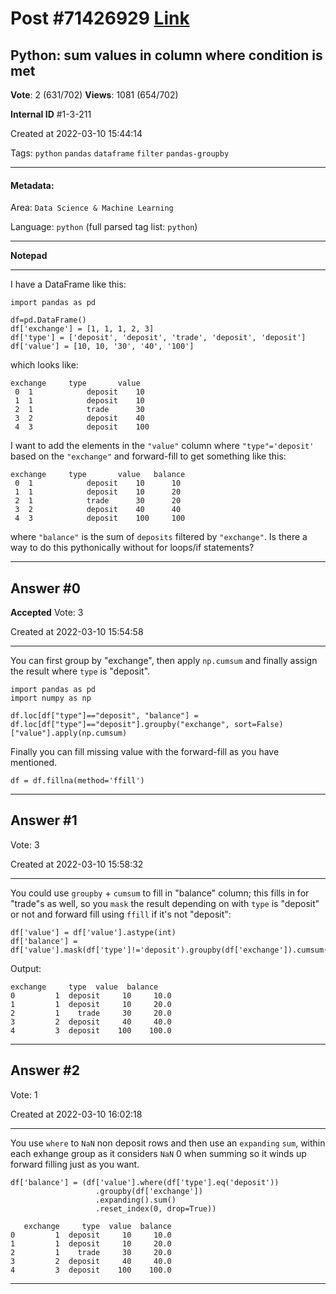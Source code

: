 
# Post \#71426929 [Link](https://stackoverflow.com/questions/71426929/)

## Python: sum values in column where condition is met

**Vote**: 2 (631/702) **Views**: 1081 (654/702) 

**Internal ID** \#1-3-211

Created at 2022-03-10 15:44:14

Tags: `python` `pandas` `dataframe` `filter` `pandas-groupby`

----------

#### Metadata:

Area: `Data Science & Machine Learning`

Language: `python` (full parsed tag list: `python`)

----------

**Notepad**


----------

I have a DataFrame like this:
```
import pandas as pd

df=pd.DataFrame()
df['exchange'] = [1, 1, 1, 2, 3]
df['type'] = ['deposit', 'deposit', 'trade', 'deposit', 'deposit']
df['value'] = [10, 10, '30', '40', '100']
```

which looks like:
```
exchange     type       value
 0  1            deposit    10
 1  1            deposit    10
 2  1            trade      30
 3  2            deposit    40
 4  3            deposit    100
```

I want to add the elements in the `"value"` column where `"type"='deposit'` based on the `"exchange"` and forward-fill to get something like this:
```
exchange     type       value   balance
 0  1            deposit    10      10
 1  1            deposit    10      20
 2  1            trade      30      20
 3  2            deposit    40      40
 4  3            deposit    100     100
```

where `"balance"` is the sum of `deposits` filtered by `"exchange"`.
Is there a way to do this pythonically without for loops/if statements?


----------
        
## Answer \#0

**Accepted** Vote: 3

Created at 2022-03-10 15:54:58

------------

You can first group by "exchange", then apply `np.cumsum` and finally assign the result where `type` is "deposit".
```
import pandas as pd
import numpy as np

df.loc[df["type"]=="deposit", "balance"] = df.loc[df["type"]=="deposit"].groupby("exchange", sort=False)["value"].apply(np.cumsum)
```

Finally you can fill missing value with the forward-fill as you have mentioned.
```
df = df.fillna(method='ffill')
```



------------
    
    
## Answer \#1

 Vote: 3

Created at 2022-03-10 15:58:32

------------

You could use `groupby` + `cumsum` to fill in "balance" column; this fills in for "trade"s as well, so you `mask` the result depending on with `type` is "deposit" or not and forward fill using `ffill` if it's not "deposit":
```
df['value'] = df['value'].astype(int)
df['balance'] = df['value'].mask(df['type']!='deposit').groupby(df['exchange']).cumsum().ffill()
```

Output:
```
exchange     type  value  balance
0         1  deposit     10     10.0
1         1  deposit     10     20.0
2         1    trade     30     20.0
3         2  deposit     40     40.0
4         3  deposit    100    100.0
```



------------
    
    
## Answer \#2

 Vote: 1

Created at 2022-03-10 16:02:18

------------

You use `where` to `NaN` non deposit rows and then use an `expanding` `sum`, within each exhange group as it considers `NaN` 0 when summing so it winds up forward filling just as you want.
```
df['balance'] = (df['value'].where(df['type'].eq('deposit'))
                   .groupby(df['exchange'])
                   .expanding().sum()
                   .reset_index(0, drop=True))

   exchange     type  value  balance
0         1  deposit     10     10.0
1         1  deposit     10     20.0
2         1    trade     30     20.0
3         2  deposit     40     40.0
4         3  deposit    100    100.0
```



------------
    
    